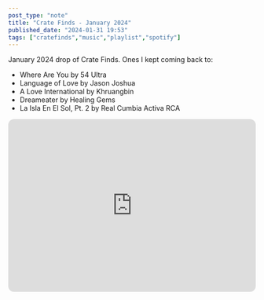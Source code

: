 ```yaml
---
post_type: "note" 
title: "Crate Finds - January 2024"
published_date: "2024-01-31 19:53"
tags: ["cratefinds","music","playlist","spotify"]
---
```


January 2024 drop of Crate Finds. Ones I kept coming back to:

- Where Are You by 54 Ultra
- Language of Love by Jason Joshua
- A Love International by Khruangbin
- Dreameater by Healing Gems
- La Isla En El Sol, Pt. 2 by Real Cumbia Activa RCA

<iframe style="border-radius:12px" src="https://open.spotify.com/embed/playlist/1gENP8zxQPp1p7GFrRUG7Y" width="100%" height="352" frameBorder="0" allowfullscreen="" allow="autoplay; clipboard-write; encrypted-media; fullscreen; picture-in-picture" loading="lazy"></iframe>